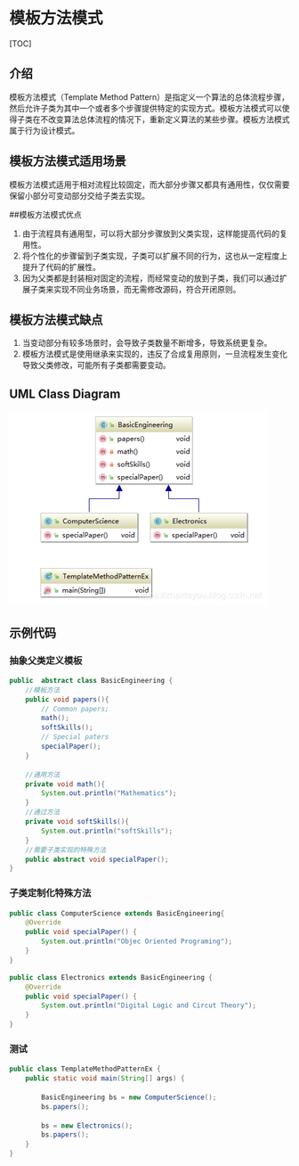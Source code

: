# 模板方法模式

[TOC]



## 介绍

模板方法模式（Template Method Pattern）是指定义一个算法的总体流程步骤，然后允许子类为其中一个或者多个步骤提供特定的实现方式。模板方法模式可以使得子类在不改变算法总体流程的情况下，重新定义算法的某些步骤。模板方法模式属于行为设计模式。

## 模板方法模式适用场景

模板方法模式适用于相对流程比较固定，而大部分步骤又都具有通用性，仅仅需要保留小部分可变动部分交给子类去实现。

##模板方法模式优点

1. 由于流程具有通用型，可以将大部分步骤放到父类实现，这样能提高代码的复用性。
2. 将个性化的步骤留到子类实现，子类可以扩展不同的行为，这也从一定程度上提升了代码的扩展性。
3. 因为父类都是封装相对固定的流程，而经常变动的放到子类，我们可以通过扩展子类来实现不同业务场景，而无需修改源码，符合开闭原则。

## 模板方法模式缺点

1. 当变动部分有较多场景时，会导致子类数量不断增多，导致系统更复杂。
2. 模板方法模式是使用继承来实现的，违反了合成复用原则，一旦流程发生变化导致父类修改，可能所有子类都需要变动。

## UML Class Diagram
![在这里插入图片描述](20190928154901968.png)

## 示例代码

### 抽象父类定义模板

```java
public  abstract class BasicEngineering {
    //模板方法
    public void papers(){
        // Common papers;
        math();
        softSkills();
        // Special paters
        specialPaper();
    }

	//通用方法
    private void math(){
        System.out.println("Mathematics");
    }
    //通过方法
    private void softSkills(){
        System.out.println("softSkills");
    }
	//需要子类实现的特殊方法
    public abstract void specialPaper();
}

```

### 子类定制化特殊方法
```java
public class ComputerScience extends BasicEngineering{
    @Override
    public void specialPaper() {
        System.out.println("Objec Oriented Programing");
    }
}

```

```java
public class Electronics extends BasicEngineering {
    @Override
    public void specialPaper() {
        System.out.println("Digital Logic and Circut Theory");
    }
}

```
### 测试 
```java
public class TemplateMethodPatternEx {
    public static void main(String[] args) {

        BasicEngineering bs = new ComputerScience();
        bs.papers();
        
        bs = new Electronics();  
        bs.papers();
    }
}

```